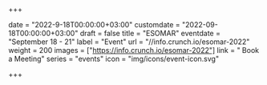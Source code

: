 +++

date = "2022-9-18T00:00:00+03:00"
customdate = "2022-09-18T00:00:00+03:00"
draft = false
title = "ESOMAR"
eventdate = "September 18 - 21"
label = "Event"
url = "//info.crunch.io/esomar-2022"
weight = 200
images = ["https://info.crunch.io/esomar-2022"]
link = " Book a Meeting"
series = "events"
icon = "img/icons/event-icon.svg"

+++